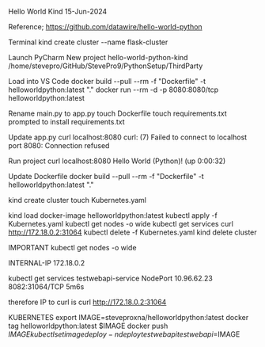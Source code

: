 Hello World Kind
15-Jun-2024

Reference;
https://github.com/datawire/hello-world-python

Terminal
kind create cluster --name flask-cluster


Launch PyCharm
New project
hello-world-python-kind
/home/stevepro/GitHub/StevePro9/PythonSetup/ThirdParty


Load into VS Code
docker build --pull --rm -f "Dockerfile" -t helloworldpython:latest "."
docker run --rm -d -p 8080:8080/tcp helloworldpython:latest 




Rename main.py to app.py
touch Dockerfile
touch requirements.txt
prompted to install requirements.txt


Update app.py
curl localhost:8080
curl: (7) Failed to connect to localhost port 8080: Connection refused

Run project
curl localhost:8080
Hello World (Python)! (up 0:00:32)

Update Dockerfile
docker build --pull --rm -f "Dockerfile" -t helloworldpython:latest "." 


kind create cluster
touch Kubernetes.yaml

kind load docker-image helloworldpython:latest
kubectl apply -f Kubernetes.yaml
kubectl get nodes -o wide
kubectl get services
curl http://172.18.0.2:31064
kubectl delete -f Kubernetes.yaml
kind delete cluster

IMPORTANT
kubectl get nodes -o wide

INTERNAL-IP
172.18.0.2

kubectl get services
testwebapi-service   NodePort    10.96.62.23   <none>        8082:31064/TCP   5m6s

therefore IP to curl is
curl http://172.18.0.2:31064


KUBERNETES
export IMAGE=steveproxna/helloworldpython:latest
docker tag helloworldpython:latest $IMAGE
docker push $IMAGE
kubectl set image deploy -n deploy testwebapi testwebapi=$IMAGE